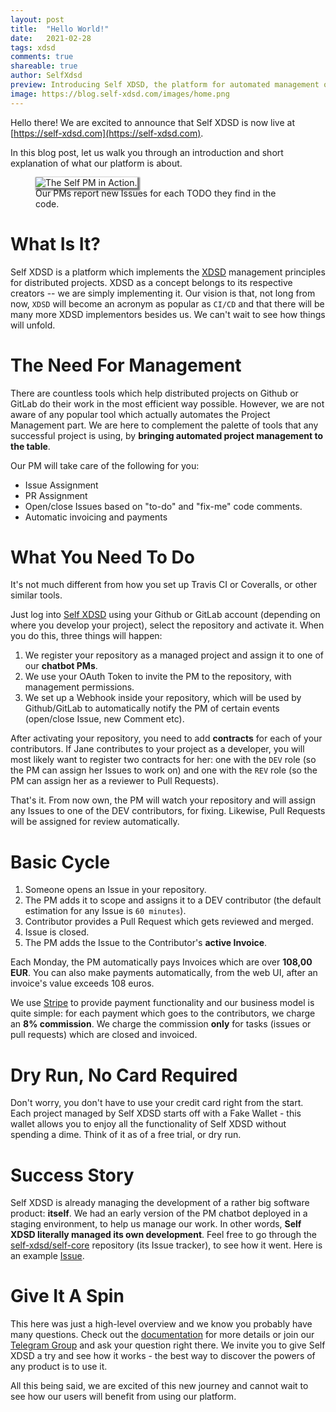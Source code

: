 ```yaml
---
layout: post
title:  "Hello World!"
date:   2021-02-28
tags: xdsd
comments: true
shareable: true
author: SelfXdsd
preview: Introducing Self XDSD, the platform for automated management of distributed projects.
image: https://blog.self-xdsd.com/images/home.png
---
```


Hello there! We are excited to announce that Self XDSD is now live at [https://self-xdsd.com](https://self-xdsd.com).

In this blog post, let us walk you through an introduction and short explanation of what our platform is about.

<figure class="articleimg">
 <img src="{{page.image}}" alt="The Self PM in Action." style="box-shadow: 2px 2px 2px 2px grey;">
 <figcaption>
 Our PMs report new Issues for each TODO they find in the code.
 </figcaption>
</figure>

# What Is It?

Self XDSD is a platform which implements the [XDSD](https://www.xdsd.org/) management principles for distributed projects. XDSD as a concept belongs to its respective creators -- we are simply implementing it. Our vision is that, not long from now, ``XDSD`` will become an acronym as popular as ``CI/CD`` and that there will be many more XDSD implementors besides us. We can't wait to see how things will unfold.

# The Need For Management

There are countless tools which help distributed projects on Github or GitLab do their work in the most efficient way possible. However, we are not aware of any popular tool which actually automates the Project Management part. We are here to complement the palette of tools that any successful project is using, by **bringing automated project management to the table**.

Our PM will take care of the following for you:

* Issue Assignment
* PR Assignment
* Open/close Issues based on "to-do" and "fix-me" code comments.
* Automatic invoicing and payments

# What You Need To Do

It's not much different from how you set up Travis CI or Coveralls, or other similar tools.

Just log into [Self XDSD](https://self-xdsd.com) using your Github or GitLab account (depending on where you develop your project), select the repository and activate it. When you do this, three things will happen:

1. We register your repository as a managed project and assign it to one of our **chatbot PMs**.
2. We use your OAuth Token to invite the PM to the repository, with management permissions.
3. We set up a Webhook inside your repository, which will be used by Github/GitLab to automatically notify the PM of
certain events (open/close Issue, new Comment etc).

After activating your repository, you need to add **contracts** for each of your contributors. If Jane contributes to your project as a developer, you will most likely want to register two contracts for her: one with the ``DEV`` role (so the PM can assign her Issues to work on) and one with the ``REV`` role (so the PM can assign her as a reviewer to Pull Requests).

That's it. From now own, the PM will watch your repository and will assign any Issues to one of the DEV contributors, for fixing. Likewise, Pull Requests will be assigned for review automatically.

# Basic Cycle

1. Someone opens an Issue in your repository.
2. The PM adds it to scope and assigns it to a DEV contributor (the default estimation for any Issue is ``60 minutes``).
3. Contributor provides a Pull Request which gets reviewed and merged.
4. Issue is closed.
5. The PM adds the Issue to the Contributor's **active Invoice**.

Each Monday, the PM automatically pays Invoices which are over **108,00 EUR**. You can also make payments automatically, from the web UI, after an invoice's value exceeds 108 euros.

We use [Stripe](https://stripe.com) to provide payment functionality and our business model is quite simple: for each payment which goes to the contributors, we charge an **8% commission**. We charge the commission **only** for tasks (issues or pull requests) which are closed and invoiced.

# Dry Run, No Card Required

Don't worry, you don't have to use your credit card right from the start. Each project managed by Self XDSD starts off with a Fake Wallet - this wallet allows you to enjoy all the functionality of Self XDSD without spending a dime. Think of it as of a free trial, or dry run.

# Success Story

Self XDSD is already managing the development of a rather big software product: **itself**. We had an early version of the PM chatbot deployed in a staging environment, to help us manage our work. In other words, **Self XDSD literally managed its own development**. Feel free to go through the [self-xdsd/self-core](https://github.com/self-xdsd/self-core) repository (its Issue tracker), to see how it went. Here is an example [Issue](https://github.com/self-xdsd/self-core/issues/897).

# Give It A Spin

This here was just a high-level overview and we know you probably have many questions. Check out the [documentation](https://docs.self-xdsd.com) for more details or join our [Telegram Group](https://t.me/joinchat/FWpjdxscN7kYhADoVtUV0A) and ask your question right there. We invite you to give Self XDSD a try and see how it works - the best way to discover the powers of any product is to use it.

All this being said, we are excited of this new journey and cannot wait to see how our users will benefit from using our platform.
